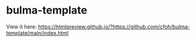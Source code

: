 # bulma-template
View it here:
https://htmlpreview.github.io/?https://github.com/cfoh/bulma-template/main/index.html
